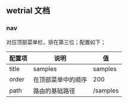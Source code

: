 ## wetrial 文档

### nav

对应顶部菜单栏，排在第三位；配置如下；

| 配置项 | 说明               | 值       |
| ------ | ------------------ | -------- |
| title  | samples            | samples  |
| order  | 在顶部菜单中的顺序 | 200      |
| path   | 路由的基础路径     | /samples |
